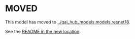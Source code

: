 
# MOVED
This model has moved to [../qai_hub_models.models.resnet18](../resnet18).

See the [README in the new location](../resnet18/README.md).
